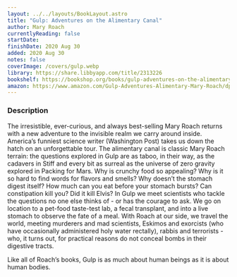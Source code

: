 ```yaml
---
layout: ../../layouts/BookLayout.astro
title: "Gulp: Adventures on the Alimentary Canal"
author: Mary Roach
currentlyReading: false
startDate: 
finishDate: 2020 Aug 30
added: 2020 Aug 30
notes: false
coverImage: /covers/gulp.webp
library: https://share.libbyapp.com/title/2313226
bookshelf: https://bookshop.org/books/gulp-adventures-on-the-alimentary-canal-9780393348743/9780393348743
amazon: https://www.amazon.com/Gulp-Adventures-Alimentary-Mary-Roach/dp/0393348741
---
```


### Description
The irresistible, ever-curious, and always best-selling Mary Roach returns with a new adventure to the invisible realm we carry around inside. America’s funniest science writer (Washington Post) takes us down the hatch on an unforgettable tour. The alimentary canal is classic Mary Roach terrain: the questions explored in Gulp are as taboo, in their way, as the cadavers in Stiff and every bit as surreal as the universe of zero gravity explored in Packing for Mars. Why is crunchy food so appealing? Why is it so hard to find words for flavors and smells? Why doesn’t the stomach digest itself? How much can you eat before your stomach bursts? Can constipation kill you? Did it kill Elvis? In Gulp we meet scientists who tackle the questions no one else thinks of - or has the courage to ask. We go on location to a pet-food taste-test lab, a fecal transplant, and into a live stomach to observe the fate of a meal. With Roach at our side, we travel the world, meeting murderers and mad scientists, Eskimos and exorcists (who have occasionally administered holy water rectally), rabbis and terrorists - who, it turns out, for practical reasons do not conceal bombs in their digestive tracts.

Like all of Roach’s books, Gulp is as much about human beings as it is about human bodies.

<!-- ### Notes & Highlights -->
